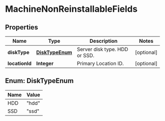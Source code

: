 # MachineNonReinstallableFields

## Properties
Name | Type | Description | Notes
------------ | ------------- | ------------- | -------------
**diskType** | [**DiskTypeEnum**](#DiskTypeEnum) | Server disk type. HDD or SSD. |  [optional]
**locationId** | **Integer** | Primary Location ID. |  [optional]

<a name="DiskTypeEnum"></a>
## Enum: DiskTypeEnum
Name | Value
---- | -----
HDD | &quot;hdd&quot;
SSD | &quot;ssd&quot;
